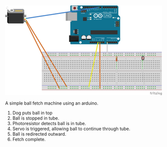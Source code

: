![Image of wiring](dog_fetcher_wiring.png "Simple Wiring Diagram")

A simple ball fetch machine using an arduino.

1. Dog puts ball in top
2. Ball is stopped in tube.
3. Photoresistor detects ball is in tube.
4. Servo is triggered, allowing ball to continue through tube.
5. Ball is redirected outward.
6. Fetch complete.
